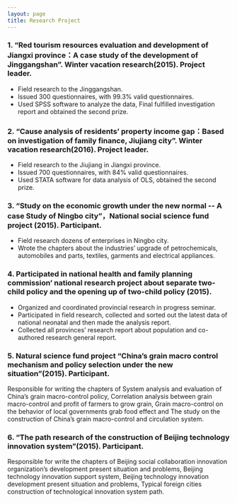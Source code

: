 ```yaml
---
layout: page
title: Research Project
---
```




### 1. “Red tourism resources evaluation and development of Jiangxi province：A case study of the development of Jinggangshan”. Winter vacation research(2015). Project leader.
* Field research to the Jinggangshan.
* Issued 300 questionnaires, with 99.3% valid questionnaires. 
* Used SPSS software to analyze the data, Final fulfilled investigation report and obtained the second prize.

### 2. “Cause analysis of residents’ property income gap：Based on investigation of family finance, Jiujiang city”. Winter vacation research(2016). Project leader.
* Field research to the Jiujiang in Jiangxi province.
* Issued 700 questionnaires, with 84% valid questionnaires. 
* Used STATA software for data analysis of OLS, obtained the second prize.

### 3. “Study on the economic growth under the new normal -- A case Study of Ningbo city”，National social science fund project (2015). Participant.
* Field research dozens of enterprises in Ningbo city.
* Wrote the chapters about the industries’ upgrade of petrochemicals, automobiles and parts, textiles, garments and electrical appliances.

### 4. Participated in national health and family planning commission’ national research project about separate two-child policy and the opening up of two-child policy (2015).
* Organized and coordinated provincial research in progress seminar.
* Participated in field research, collected and sorted out the latest data of national neonatal and then made the analysis report.
* Collected all provinces’ research report about population and co-authored research general report.

### 5. Natural science fund project “China’s grain macro control mechanism and policy selection under the new situation”(2015). Participant.
Responsible for writing the chapters of System analysis and evaluation of China’s grain macro-control policy, Correlation analysis between grain macro-control and profit of farmers to grow grain, Grain macro-control on the behavior of local governments grab food effect and The study on the construction of China’s grain macro-control and circulation system. 

### 6. “The path research of the construction of Beijing technology innovation system”(2015). Participant.
Responsible for write the chapters of Beijing social collaboration innovation organization’s development present situation and problems, Beijing technology innovation support system, Beijing technology innovation development present situation and problems, Typical foreign cities construction of technological innovation system path.









